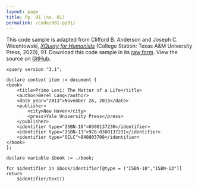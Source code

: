 ```yaml
---
layout: page
title: Pp. 91 (no. 81)
permalink: /code/081-pp91/
---
```


This code sample is adapted from Clifford B. Anderson and Joseph C. Wicentowski, 
[_XQuery for Humanists_](/) (College Station: Texas A&M University Press, 2020), 91. 
Download this code sample in its [raw form](/code/081-pp91/081-pp91.xq).
View the source on [GitHub](https://github.com/coding4humanists/xquery4humanists/blob/release/code/081-pp91/081-pp91.xq).

```xquery
xquery version "3.1";

declare context item := document {
<book>
    <title>Primo Levi: The Matter of a Life</title>
    <author>Berel Lang</author>
    <date year="2013">November 26, 2013</date>
    <publisher>
        <city>New Haven</city>
        <press>Yale University Press</press>
    </publisher>
    <identifier type="ISBN-10">0300137230</identifier>
    <identifier type="ISBN-13">978-0300137231</identifier>
    <identifier type="OCLC">840803708</identifier>
</book>
};

declare variable $book := ./book;

for $identifier in $book/identifier[@type = ("ISBN-10","ISBN-13")]
return
    $identifier/text()
```  
